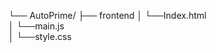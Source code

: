 └── AutoPrime/
    ├── frontend
    │      └──Index.html    
    │      └──main.js   
    │      └──style.css    
